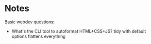 # Notes

Basic webdev questions:

- What's the CLI tool to autoformat HTML+CSS+JS? tidy with default options flattens everything
